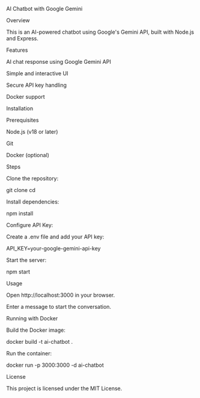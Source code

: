 AI Chatbot with Google Gemini

Overview

This is an AI-powered chatbot using Google's Gemini API, built with Node.js and Express.

Features

AI chat response using Google Gemini API

Simple and interactive UI

Secure API key handling

Docker support

Installation

Prerequisites

Node.js (v18 or later)

Git

Docker (optional)

Steps

Clone the repository:

git clone <your-repo-url>
cd <your-repo-name>

Install dependencies:

npm install

Configure API Key:

Create a .env file and add your API key:

API_KEY=your-google-gemini-api-key

Start the server:

npm start

Usage

Open http://localhost:3000 in your browser.

Enter a message to start the conversation.

Running with Docker

Build the Docker image:

docker build -t ai-chatbot .

Run the container:

docker run -p 3000:3000 -d ai-chatbot

License

This project is licensed under the MIT License.
